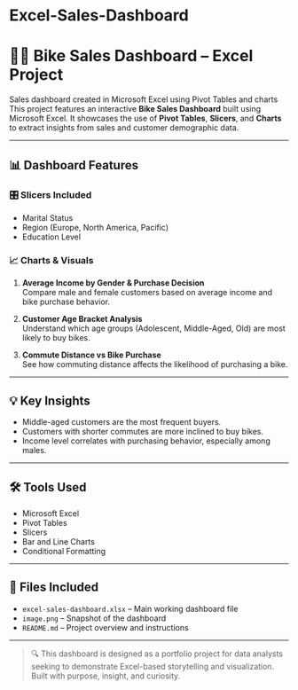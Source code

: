 # Excel-Sales-Dashboard
# 🚴‍♀️ Bike Sales Dashboard – Excel Project
Sales dashboard created in Microsoft Excel using Pivot Tables and charts
This project features an interactive **Bike Sales Dashboard** built using Microsoft Excel. It showcases the use of **Pivot Tables**, **Slicers**, and **Charts** to extract insights from sales and customer demographic data.

---

## 📊 Dashboard Features

### 🎛️ Slicers Included
- Marital Status
- Region (Europe, North America, Pacific)
- Education Level

### 📈 Charts & Visuals
1. **Average Income by Gender & Purchase Decision**  
   Compare male and female customers based on average income and bike purchase behavior.

2. **Customer Age Bracket Analysis**  
   Understand which age groups (Adolescent, Middle-Aged, Old) are most likely to buy bikes.

3. **Commute Distance vs Bike Purchase**  
   See how commuting distance affects the likelihood of purchasing a bike.

---

## 💡 Key Insights
- Middle-aged customers are the most frequent buyers.
- Customers with shorter commutes are more inclined to buy bikes.
- Income level correlates with purchasing behavior, especially among males.

---

## 🛠️ Tools Used
- Microsoft Excel
- Pivot Tables
- Slicers
- Bar and Line Charts
- Conditional Formatting

---

## 📁 Files Included
- `excel-sales-dashboard.xlsx` – Main working dashboard file
- `image.png` – Snapshot of the dashboard
- `README.md` – Project overview and instructions

---

> 🔍 This dashboard is designed as a portfolio project for data analysts seeking to demonstrate Excel-based storytelling and visualization. Built with purpose, insight, and curiosity.
